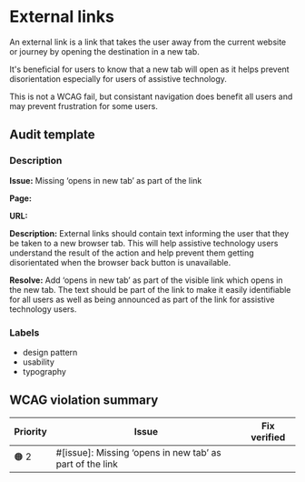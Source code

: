 # External links

An external link is a link that takes the user away from the current website or journey by opening the destination in a new tab.

It's beneficial for users to know that a new tab will open as it helps prevent disorientation especially for users of assistive technology.

This is not a WCAG fail, but consistant navigation does benefit all users and may prevent frustration for some users.

## Audit template

### Description

**Issue:** Missing ‘opens in new tab’ as part of the link

**Page:**

**URL:** 

**Description:** External links should contain text informing the user that they be taken to a new browser tab. This will help assistive technology users understand the result of the action and help prevent them getting disorientated when the browser back button is unavailable.

**Resolve:** Add ‘opens in new tab’ as part of the visible link which opens in the new tab. The text should be part of the link to make it easily identifiable for all users as well as being announced as part of the link for assistive technology users.

### Labels

* design pattern
* usability
* typography

## WCAG violation summary

| Priority | Issue | Fix verified |
| -------- | ----- | ------------ |
| 🟠 2     | #[issue]: Missing ‘opens in new tab’ as part of the link | |
